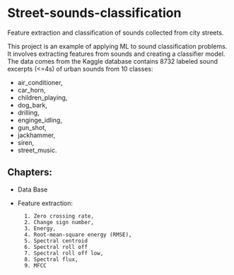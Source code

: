 # Street-sounds-classification
Feature extraction and classification of sounds collected from city streets.

This project is an example of applying ML to sound classification problems. It involves extracting features from sounds and creating a classifier model. The data comes from the Kaggle database contains 8732 labeled sound excerpts (<=4s) of urban sounds from 10 classes: 
- air_conditioner, 
- car_horn, 
- children_playing, 
- dog_bark,
- drilling,
- enginge_idling, 
- gun_shot, 
- jackhammer, 
- siren,
- street_music.

## Chapters:
- Data Base
- Feature extraction:

        1. Zero crossing rate,
        2. Change sign number,
        3. Energy,
        4. Root-mean-square energy (RMSE),
        5. Spectral centroid
        6. Spectral roll off
        7. Spectral roll off low,
        8. Spectral flux,
        9. MFCC

